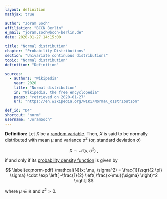 ```yaml
---
layout: definition
mathjax: true

author: "Joram Soch"
affiliation: "BCCN Berlin"
e_mail: "joram.soch@bccn-berlin.de"
date: 2020-01-27 14:15:00

title: "Normal distribution"
chapter: "Probability Distributions"
section: "Univariate continuous distributions"
topic: "Normal distribution"
definition: "Definition"

sources:
  - authors: "Wikipedia"
    year: 2020
    title: "Normal distribution"
    in: "Wikipedia, the free encyclopedia"
    pages: "retrieved on 2020-01-27"
    url: "https://en.wikipedia.org/wiki/Normal_distribution"

def_id: "D4"
shortcut: "norm"
username: "JoramSoch"
---
```



**Definition:** Let $X$ be a [random variable](/D/rvar). Then, $X$ is said to be normally distributed with mean $\mu$ and variance $\sigma^2$ (or, standard deviation $\sigma$)

$$ \label{eq:norm}
X \sim \mathcal{N}(\mu, \sigma^2) \; ,
$$

if and only if its [probability density function](/D/pdf) is given by

$$ \label{eq:norm-pdf}
\mathcal{N}(x; \mu, \sigma^2) = \frac{1}{\sqrt{2 \pi} \sigma} \cdot \exp \left[ -\frac{1}{2} \left( \frac{x-\mu}{\sigma} \right)^2 \right]
$$

where $\mu \in \mathbb{R}$ and $\sigma^2 > 0$.